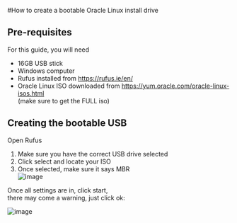 #How to create a bootable Oracle Linux install drive
## Pre-requisites
For this guide, you will need  
- 16GB USB stick
- Windows computer
- Rufus installed from https://rufus.ie/en/
- Oracle Linux ISO downloaded from https://yum.oracle.com/oracle-linux-isos.html  
  (make sure to get the FULL iso)

## Creating the bootable USB
Open Rufus  
1. Make sure you have the correct USB drive selected  
2. Click select and locate your ISO  
3. Once selected, make sure it says MBR  
![image](https://github.com/LarsHLunde/AssortedKnowledge/assets/5747758/7dc63ac1-0a3e-4bef-98c5-ca9d43f9cdf2)

Once all settings are in, click start,  
there may come a warning, just click ok:  

![image](https://github.com/LarsHLunde/AssortedKnowledge/assets/5747758/acbd2a98-2870-470f-950c-a17d783751fc)

